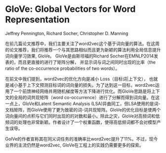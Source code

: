 # GloVe: Global Vectors for Word Representation #
Jeffrey Pennington, Richard Socher, Christopher D. Manning  


在前几篇论文推荐中，我们主要关注了word2vec这个基于词向量的算法。在这周的论文推荐，我们将推荐一个与其思路相似而且更为新颖的算法利用全局信息提升词向量学习效果, GloVe。 GloVe是由斯坦福的Richard Socher在EMNLP2014发表的，而且更直接的进行了矩阵分解， 并显示词与词之间同时出现的比率（the ratio of the co-occurrence probabilities of two words）。  

在前文中我们提到，word2vec的优化方向是减小 Loss（目标词|上下文）， 也就是减小基于上下文预测目标词的词向量的损失。为了达到这一目标，word2vec运用了一个前馈神经网络并用随机梯度等方法下降进行优化。而GloVe思路是将上下文的全局的词共现矩阵（word co-occurrence）进行了分解而得到词向量。在这一点上，GloVe和Latent Semantic Analysis (LSA)异曲同工，但LSA使用的是词-文档矩阵，而GloVe使用了更为致密的词-词共现矩阵。GloVe的优化目标是使两个词向量间的点积与它们同时出现的的对数和最小。除此之灾，GloVe对高频词和低频词的处理也非常新颖。作者设计了一个权重函数，使得高低频词都不会对模型产生误导。  

GolVe的作者宣称其在同义词任务的准确率比word2vec提升了11%。不过，现今业界的主流仍然是word2vec, GloVe在工程上的实践仍需要更多的探索。  

